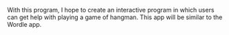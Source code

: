 With this program, I hope to create an interactive program in which users can get help with playing a game of hangman.  This app will be similar to the Wordle app.
